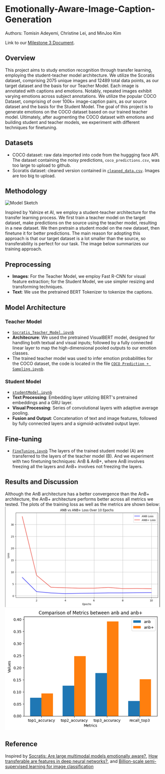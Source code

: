 # Emotionally-Aware-Image-Caption-Generation
Authors: Tomisin Adeyemi, Christine Lei, and MinJoo Kim

Link to our [Milestone 3 Document](https://github.com/Christine-Lei/Emotionally-Aware-Image-Caption-Generation/blob/main/ADS%20Project_%20Milestone%203.pdf).

## Overview
This project aims to study emotion recognition through transfer learning, employing the student-teacher model architecture. We utilize the Scoratis dataset, comprising 2075 unique images and 12489 total data points, as our target dataset and the basis for our Teacher Model. Each image is annotated with captions and emotions. Notably, repeated images exhibit varying emotions across subject annotations. We utilize the popular COCO Dataset, comprising of over 100k+ image-caption pairs, as our source dataset and the basis for the Student Model. The goal of this project is to generate emotions on the COCO dataset based on our trained teacher model. Ultimately, after augmenting the COCO dataset with emotions and building student and teacher models, we experiment with different techniques for finetuning.

## Datasets
- COCO dataset: raw data imported into code from the huggging face API. The dataset containing the noisy predictions, `coco_predictions.csv`, was too large to upload to github.
- Scoratis dataset: cleaned version contained in [`cleaned_data.csv`](https://github.com/Christine-Lei/Emotionally-Aware-Image-Caption-Generation/blob/main/cleaned_data.csv). Images are too big to upload.

## Methodology

![Model Sketch](https://github.com/Christine-Lei/Emotionally-Aware-Image-Caption-Generation/assets/98556351/b0536138-c2d0-44e6-88e4-ab3dfcc490f2)

Inspired by Yalnize et Al, we employ a student-teacher architecture for the transfer learning process. We first train a teacher model on the target dataset, make predictions on the source using the teacher model, resulting in a new dataset. We then pretrain a student model on the new dataset, then finetune it for better predictions. The main reason for adopting this approach is that our target dataset is a lot smaller than the source, so transferability is perfect for our task. The image below summarizes our training approach.

## Preprocessing
- **Images**: For the Teacher Model, we employ Fast R-CNN for visual feature extraction; for the Student Model, we use simpler resizing and transforming techniques.
- **Text**: We use the pretrained BERT Tokenizer to tokenize the captions.

## Model Architecture
### Teacher Model
- [`Socratis_Teacher_Model.ipynb`](https://github.com/Christine-Lei/Emotionally-Aware-Image-Caption-Generation/blob/main/Socratis_Teacher_Model.ipynb)
- **Architecrure**: We used the pretrained VisualBERT model, designed for handling both textual and visual inputs; followed by a fully connected linear layer to map the high-dimensional pooled outputs to our emotion classes.
-  The trained teacher model was used to infer emotion probabilities for the COCO dataset, the code is located in the file [`COCO Prediction + Sampling.ipynb`](https://github.com/Christine-Lei/Emotionally-Aware-Image-Caption-Generation/blob/main/COCO%20Prediction%20%2B%20Sampling.ipynb).

### Student Model
- [`studentModel.ipynb`](https://github.com/Christine-Lei/Emotionally-Aware-Image-Caption-Generation/blob/main/studentModel.ipynb)
- **Text Processing**: Embedding layer utilizing BERT's pretrained embeddings and a GRU layer.
- **Visual Processing**: Series of convolutional layers with adaptive average pooling.
- **Fusion and Output**: Concatenation of text and image features, followed by fully connected layers and a sigmoid-activated output layer.

## Fine-tuning
- [`FineTuning.ipynb`](https://github.com/Christine-Lei/Emotionally-Aware-Image-Caption-Generation/blob/main/FineTuning.ipynb)
The layers of the trained student model (A) are transferred to the layers of the teacher model (B). And we experiment with two finetuning techniques: AnB & AnB+, where AnB involves freezing all the layers and AnB+ involves not freezing the layers.

## Results and Discussion
Although the AnB architecture has a better convergence than the AnB+ architecture, the AnB+ architecture performs better across all metrics we tested. The plots of the training loss as well as the metrics are shown below:
![anb vs anb+ loss](https://github.com/Christine-Lei/Emotionally-Aware-Image-Caption-Generation/blob/main/anb%20vs%20anbp%20loss.png) 
![metrics](https://github.com/Christine-Lei/Emotionally-Aware-Image-Caption-Generation/blob/main/ab%20abp%20metrics.png ) 


## Reference 
Inspired by [Socratis: Are large multimodal models emotionally aware?](https://arxiv.org/abs/2308.16741), [How transferable are features in deep neural
networks?](https://proceedings.neurips.cc/paper_files/paper/2014/file/375c71349b295fbe2dcdca9206f20a06-Paper.pdf), and [Billion-scale semi-supervised learning for image classification](https://arxiv.org/abs/1905.00546)

